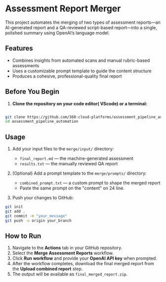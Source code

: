 
# Assessment Report Merger

This project automates the merging of two types of assessment reports—an AI-generated report and a QA-reviewed script-based report—into a single, polished summary using OpenAI’s language model.

## Features

- Combines insights from automated scans and manual rubric-based assessments
- Uses a customizable prompt template to guide the content structure
- Produces a cohesive, professional-quality final report

## Before You Begin

1. **Clone the repository on your code editor( VScode) or a terminal:**

```bash

git clone https://github.com/360-cloud-platforms/assessment_pipeline_automation.git
cd assessment_pipeline_automation
```

## Usage

1. Add your input files to the `merge/input/` directory:
   - `final_report.md` — the machine-generated assessment
   - `results.txt` — the manually reviewed QA report

2. (Optional) Add a prompt template to the `merge/prompts/` directory:
   - `combined_prompt.txt` — a custom prompt to shape the merged report 
   - Paste the same prompt on the "content" on 24 line. 

3. Push your changes to GitHub:

```bash
git init
git add .
git commit -m "your_message"
git push -u origin your_branch
```

## How to Run

1. Navigate to the **Actions** tab in your GitHub repository.
2. Select the **Merge Assessment Reports** workflow.
3. Click **Run workflow** and provide your **OpenAI API key** when prompted.
4. After the workflow completes, download the final merged report from the **Upload combined report** step.
5. The output will be available as `final_merged_report.zip`.